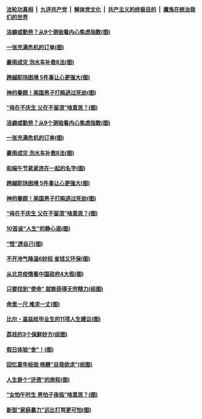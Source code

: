 ####  [法轮功真相](../../../../basic/blob/master/README.md?t=06250302) &nbsp;|&nbsp; [九评共产党](../../../../9ping.md/blob/master/README.md?t=06250302) &nbsp;|&nbsp; [解体党文化](../../../../jtdwh.md/blob/master/README.md?t=06250302)  &nbsp;|&nbsp; [共产主义的终极目的](../../../../gczydzjmd.md/blob/master/README.md?t=06250302) &nbsp;|&nbsp; [魔鬼在统治我们的世界](../../../../mgztzwmdsj.md/blob/master/README.md?t=06250302) 

#### [洁癖或勤劳？从9个测验看内心焦虑指数(图)](../pages/p8/937558.md?t=06250302) 

#### [一张充满危机的订单(图)](../pages/p8/936981.md?t=06250302) 

#### [豪雨成灾 泡水车补救8法(图)](../pages/p8/937526.md?t=06250302) 

#### [跨越职场困境 5件事让心更强大(图)](../pages/p8/937375.md?t=06250302) 

#### [神的眷顾！美国男子打盹逃过死劫(图)](../pages/p8/936985.md?t=06250302) 

#### [“母在不庆生 父在不留须”啥意思？(图)](../pages/p8/937234.md?t=06250302) 

#### [洁癖或勤劳？从9个测验看内心焦虑指数(图)](../pages/p8/937558.md?t=06250302) 

#### [一张充满危机的订单(图)](../pages/p8/936981.md?t=06250302) 

#### [豪雨成灾 泡水车补救8法(图)](../pages/p8/937526.md?t=06250302) 

#### [和端午节紧紧连在一起的名字(图)](../pages/p8/937448.md?t=06250302) 

#### [跨越职场困境 5件事让心更强大(图)](../pages/p8/937375.md?t=06250302) 

#### [神的眷顾！美国男子打盹逃过死劫(图)](../pages/p8/936985.md?t=06250302) 

#### [“母在不庆生 父在不留须”啥意思？(图)](../pages/p8/937234.md?t=06250302) 

#### [10首谈“人生”的静心谣(图)](../pages/p8/936965.md?t=06250302) 

#### [“悟”透自己(图)](../pages/p8/936972.md?t=06250302) 

#### [不开冷气降温6妙招 省钱又环保(图)](../pages/p8/937329.md?t=06250302) 

#### [从北京疫情看中国政府4大假(图)](../pages/p8/937196.md?t=06250302) 

#### [只要找到“使命” 就能获得无穷精力(组图)](../pages/p8/937159.md?t=06250302) 

#### [命里一尺 难求一丈(图)](../pages/p8/936782.md?t=06250302) 

#### [比尔・盖兹给毕业生的11项人生建议(图)](../pages/p8/936231.md?t=06250302) 

#### [荔枝的3个保鲜妙方(组图)](../pages/p8/936950.md?t=06250302) 

#### [假日体验“舍”！(图)](../pages/p8/937183.md?t=06250302) 

#### [回忆童年经验 唤醒“自我欲求”(组图)](../pages/p8/937082.md?t=06250302) 

#### [人生是个“还债”的旅程(图)](../pages/p8/936768.md?t=06250302) 

#### [“女怕午时生 男怕子夜临”啥意思？(图)](../pages/p8/937081.md?t=06250302) 

#### [新型“家庭暴力”远比打骂更可怕(图)](../pages/p8/936230.md?t=06250302) 

